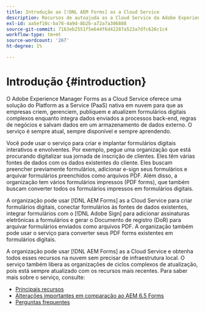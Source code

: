 ```yaml
---
title: Introdução ao [!DNL AEM Forms] as a Cloud Service
description: Recursos de autoajuda as a Cloud Service da Adobe Experience Manager Forms e links de documentação
exl-id: aa5ef10c-ba78-4a9d-8b2b-a72a7a306888
source-git-commit: 7163eb2551f5e644f6d42287a523a7dfc626c1c4
workflow-type: tm+mt
source-wordcount: '267'
ht-degree: 1%

---
```


# Introdução {#introduction}

O Adobe Experience Manager Forms as a Cloud Service oferece uma solução do Platform as a Service (PaaS) nativa em nuvem para que as empresas criem, gerenciem, publiquem e atualizem formulários digitais complexos enquanto integra dados enviados a processos back-end, regras de negócios e salvam dados em um armazenamento de dados externo. O serviço é sempre atual, sempre disponível e sempre aprendendo.

Você pode usar o serviço para criar e implantar formulários digitais interativos e envolventes. Por exemplo, pegue uma organização que está procurando digitalizar sua jornada de inscrição de clientes. Eles têm várias fontes de dados com os dados existentes do cliente. Eles buscam preencher previamente formulários, adicionar e-sign seus formulários e arquivar formulários preenchidos como arquivos PDF. Além disso, a organização tem vários formulários impressos (PDF forms), que também buscam converter todos os formulários impressos em formulários digitais.

A organização pode usar [!DNL AEM Forms] as a Cloud Service para criar formulários digitais, conectar formulários às fontes de dados existentes, integrar formulários com o [!DNL Adobe Sign] para adicionar assinaturas eletrônicas a formulários e gerar o Documento de registro (DoR) para arquivar formulários enviados como arquivos PDF. A organização também pode usar o serviço para converter seus PDF forms existentes em formulários digitais.

A organização pode usar [!DNL AEM Forms] as a Cloud Service e obtenha todos esses recursos na nuvem sem precisar de infraestrutura local. O serviço também libera as organizações de ciclos complexos de atualização, pois está sempre atualizado com os recursos mais recentes. Para saber mais sobre o serviço, consulte:

* [Principais recursos](key-features.md)
* [Alterações importantes em comparação ao AEM 6.5 Forms](notable-changes.md)
* [Perguntas frequentes](faq.md)
